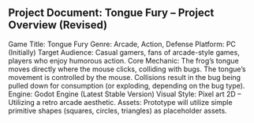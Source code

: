 ## Project Document: Tongue Fury – Project Overview (Revised)

Game Title: Tongue Fury
Genre: Arcade, Action, Defense
Platform: PC (Initially)
Target Audience: Casual gamers, fans of arcade-style games, players who enjoy humorous action.
Core Mechanic: The frog’s tongue moves directly where the mouse clicks, colliding with bugs. The tongue’s movement is controlled by the mouse. Collisions result in the bug being pulled down for consumption (or exploding, depending on the bug type).
Engine: Godot Engine (Latest Stable Version)
Visual Style: Pixel art 2D – Utilizing a retro arcade aesthetic.
Assets: Prototype will utilize simple primitive shapes (squares, circles, triangles) as placeholder assets.
